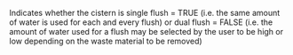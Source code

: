 ﻿Indicates whether the cistern is single flush = TRUE (i.e. the same amount of water is used for each and every flush) or dual flush = FALSE (i.e. the amount of water used for a flush may be selected by the user to be high or low depending on the waste material to be removed)

